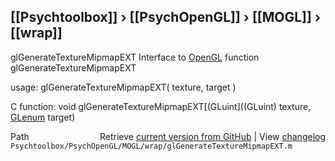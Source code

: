 ## [[Psychtoolbox]] &#8250; [[PsychOpenGL]] &#8250; [[MOGL]] &#8250; [[wrap]]

glGenerateTextureMipmapEXT  Interface to [OpenGL](OpenGL) function glGenerateTextureMipmapEXT  
  
usage:  glGenerateTextureMipmapEXT( texture, target )  
  
C function:  void glGenerateTextureMipmapEXT[(GLuint]((GLuint) texture, [GLenum](GLenum) target)  




<div class="code_header" style="text-align:right;">
  <span style="float:left;">Path&nbsp;&nbsp;</span> <span class="counter">Retrieve <a href=
  "https://raw.github.com/Psychtoolbox-3/Psychtoolbox-3/beta/Psychtoolbox/PsychOpenGL/MOGL/wrap/glGenerateTextureMipmapEXT.m">current version from GitHub</a> | View <a href=
  "https://github.com/Psychtoolbox-3/Psychtoolbox-3/commits/beta/Psychtoolbox/PsychOpenGL/MOGL/wrap/glGenerateTextureMipmapEXT.m">changelog</a></span>
</div>
<div class="code">
  <code>Psychtoolbox/PsychOpenGL/MOGL/wrap/glGenerateTextureMipmapEXT.m</code>
</div>


